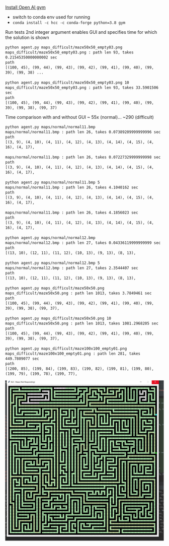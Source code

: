[Install Open AI gym](https://stackoverflow.com/questions/58224472/how-to-conda-install-openai-gym-on-linux-package-conflicts) 

* switch to conda env used for running
* `conda install -c hcc -c conda-forge python=3.8 gym`

Run tests
 2nd integer argument enables GUI and specifies time for which the solution is shown
 
 ```shell script
python agent.py maps_difficult/maze50x50_empty03.png
maps_difficult/maze50x50_empty03.png : path len 93, takes 0.21545350000000002 sec
path
[(100, 45), (99, 44), (99, 43), (99, 42), (99, 41), (99, 40), (99, 39), (99, 38) ...

python agent.py maps_difficult/maze50x50_empty03.png 10
maps_difficult/maze50x50_empty03.png : path len 93, takes 33.5901506 sec
path
[(100, 45), (99, 44), (99, 43), (99, 42), (99, 41), (99, 40), (99, 39), (99, 38), (99, 37)
```

Time comparison with and without GUI ~ 55x (normal)... ~290 (difficult)

```shell script
python agent.py maps/normal/normal11.bmp
maps/normal/normal11.bmp : path len 26, takes 0.07389209999999996 sec
path
[(3, 9), (4, 10), (4, 11), (4, 12), (4, 13), (4, 14), (4, 15), (4, 16), (4, 17),

maps/normal/normal11.bmp : path len 26, takes 0.07227329999999998 sec
path
[(3, 9), (4, 10), (4, 11), (4, 12), (4, 13), (4, 14), (4, 15), (4, 16), (4, 17),

python agent.py maps/normal/normal11.bmp 5
maps/normal/normal11.bmp : path len 26, takes 4.1040162 sec
path
[(3, 9), (4, 10), (4, 11), (4, 12), (4, 13), (4, 14), (4, 15), (4, 16), (4, 17),

maps/normal/normal11.bmp : path len 26, takes 4.1856023 sec
path
[(3, 9), (4, 10), (4, 11), (4, 12), (4, 13), (4, 14), (4, 15), (4, 16), (4, 17),

python agent.py maps/normal/normal12.bmp
maps/normal/normal12.bmp : path len 27, takes 0.04336119999999999 sec
path
[(13, 10), (12, 11), (11, 12), (10, 13), (9, 13), (8, 13),

python agent.py maps/normal/normal12.bmp 5
maps/normal/normal12.bmp : path len 27, takes 2.3544407 sec
path
[(13, 10), (12, 11), (11, 12), (10, 13), (9, 13), (8, 13),

python agent.py maps_difficult/maze50x50.png
maps_difficult/maze50x50.png : path len 1013, takes 3.7849461 sec
path
[(100, 45), (99, 44), (99, 43), (99, 42), (99, 41), (99, 40), (99, 39), (99, 38), (99, 37),

python agent.py maps_difficult/maze50x50.png 10
maps_difficult/maze50x50.png : path len 1013, takes 1081.2968205 sec
path
[(100, 45), (99, 44), (99, 43), (99, 42), (99, 41), (99, 40), (99, 39), (99, 38), (99, 37),

python agent.py maps_difficult/maze100x100_empty01.png
maps_difficult/maze100x100_empty01.png : path len 281, takes 449.7809077 sec
path
[(200, 85), (199, 84), (199, 83), (199, 82), (199, 81), (199, 80), (199, 79), (199, 78), (199, 77),
```
![50x50](maze50x50.jpg) 

